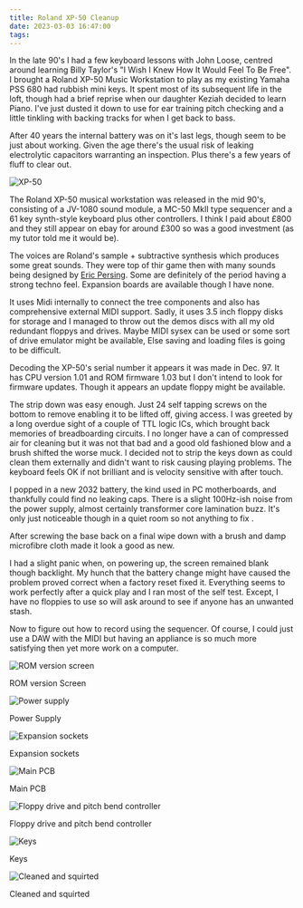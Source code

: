 ```yaml
---
title: Roland XP-50 Cleanup
date: 2023-03-03 16:47:00
tags:
---
```


In the late 90's I had a few keyboard lessons with John Loose, centred around learning Billy Taylor's "I Wish I Knew How It Would Feel To Be Free". I brought a Roland XP-50 Music Workstation to play as my existing Yamaha PSS 680 had rubbish mini keys. It spent most of its subsequent life in the loft, though had a brief reprise when our daughter Keziah decided to learn Piano. I've just dusted it down to use for ear training pitch checking and a little tinkling with backing tracks for when I get back to bass. 

After 40 years the internal battery was on it's last legs, though seem to be just about working. Given the age there's the usual risk of leaking electrolytic capacitors warranting an inspection. Plus there's a few years of fluff to clear out. 

![XP-50](/images/XP-50/20230403_112125.jpg)

The Roland XP-50 musical workstation was released in the mid 90's, consisting of a JV-1080 sound module, a MC-50 MkII type sequencer and a 61 key synth-style keyboard plus other controllers. I think I paid about £800 and they still appear on ebay for around £300 so was a good investment (as my tutor told me it would be). 

The voices are Roland's sample + subtractive synthesis which produces some great sounds. They were top of thir game then with many sounds being designed by [Eric Persing](https://www.soundonsound.com/people/eric-persing-creating-spectrasonics). Some are definitely of the period having a strong techno feel. Expansion boards are available though I have none.

It uses Midi internally to connect the tree components and also has comprehensive external MIDI support. Sadly, it uses 3.5 inch floppy disks for storage and I managed to throw out the demos discs with all my old redundant floppys and drives. Maybe MIDI sysex can be used or some sort of drive emulator might be available, Else saving and loading files is going to be difficult.

Decoding the XP-50's serial number it appears it was made in Dec. 97. It has CPU version 1.01 and ROM firmware 1.03 but I don't intend to look for firmware updates. Though it appears an update floppy might be available. 

The strip down was easy enough. Just 24 self tapping screws on the bottom to remove enabling it to be lifted off, giving access. I was greeted by a long overdue sight of a couple of TTL logic ICs, which brought back memories of breadboarding circuits.  I no longer have a can of compressed air for cleaning but it was not that bad and a good old fashioned blow and a brush shifted the worse muck. I decided not to strip the keys down as could clean them externally and didn't want to risk causing playing problems. The keyboard feels OK if not brilliant and is velocity sensitive with after touch.

I popped in a new 2032 battery, the kind used in PC motherboards, and thankfully could find no leaking caps. There is a slight 100Hz-ish noise from the power supply, almost certainly transformer core lamination buzz. It's only just noticeable though in a quiet room so not anything to fix .

After screwing the base back on a final wipe down with a brush and damp microfibre cloth made it look a good as new.

I had a slight panic when, on powering up, the screen remained blank though backlight. My hunch that the battery change might have caused the problem proved correct when a factory reset fixed it. Everything seems to work perfectly after a quick play and I ran most of the self test. Except, I have no floppies to use so will ask around to see if anyone has an unwanted stash.

Now to figure out how to record using the sequencer. Of course, I could just use a DAW with the MIDI but having an appliance is so much more satisfying then yet more work on a computer.

![ROM version screen](/images/XP-50/20230403_112227.jpg)
<figcaption>ROM version Screen</figcaption>

![Power supply](/images/XP-50/20230403_112915.jpg)
<figcaption>Power Supply</figcaption>

![Expansion sockets](/images/XP-50/20230403_112936.jpg)
<figcaption>Expansion sockets</figcaption>

![Main PCB](/images/XP-50/20230403_112945.jpg)
<figcaption>Main PCB</figcaption>

![Floppy drive and pitch bend controller](/images/XP-50/20230403_112949.jpg)
<figcaption>Floppy drive and pitch bend controller</figcaption>

![Keys](/images/XP-50/20230403_113002.jpg)
<figcaption>Keys</figcaption>

![Cleaned and squirted](/images/XP-50/20230403_121754.jpg)
<figcaption>Cleaned and squirted</figcaption>
